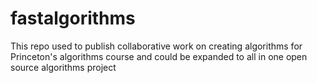 fastalgorithms
==============

This repo used to publish collaborative work on creating algorithms for Princeton's algorithms course and could be expanded to all in one open source algorithms project 
